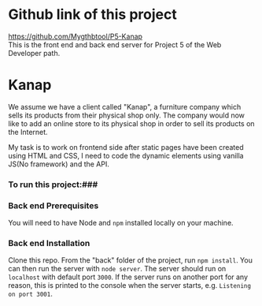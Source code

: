 # Github link of this project

https://github.com/Mygthbtool/P5-Kanap <br>
This is the front end and back end server for Project 5 of the Web Developer path.

# Kanap

We assume we have a client called "Kanap", a furniture company which sells its products from their physical shop only. The company would now like to add an online store to its physical shop in order to sell its products on the Internet.

My task is to work on frontend side after static pages have been created using HTML and CSS, I need to code the dynamic elements using vanilla JS(No framework) and the API.

### To run this project:###

### Back end Prerequisites

You will need to have Node and `npm` installed locally on your machine.

### Back end Installation

Clone this repo. From the "back" folder of the project, run `npm install`. You
can then run the server with `node server`.
The server should run on `localhost` with default port `3000`. If the
server runs on another port for any reason, this is printed to the
console when the server starts, e.g. `Listening on port 3001`.
